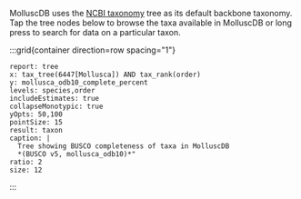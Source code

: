 <!--
Content to display immediately below the search box when the user toggles "browse tree"
-->

MolluscDB uses the [NCBI taxonomy](https://www.ncbi.nlm.nih.gov/taxonomy) tree as its default backbone taxonomy. Tap the tree nodes below to browse the taxa available in MolluscDB or long press to search for data on a particular taxon.

:::grid{container direction=row spacing="1"}

```report
report: tree
x: tax_tree(6447[Mollusca]) AND tax_rank(order)
y: mollusca_odb10_complete_percent
levels: species,order
includeEstimates: true
collapseMonotypic: true
yOpts: 50,100
pointSize: 15
result: taxon
caption: |
  Tree showing BUSCO completeness of taxa in MolluscDB
  *(BUSCO v5, mollusca_odb10)*"
ratio: 2
size: 12
```

:::
